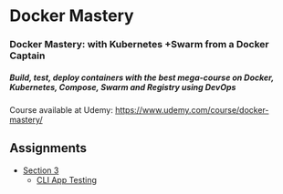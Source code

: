 
# Docker Mastery 

### Docker Mastery: with Kubernetes +Swarm from a Docker Captain  
##### Build, test, deploy containers with the best mega-course on Docker, Kubernetes, Compose, Swarm and Registry using DevOps
Course available at Udemy: https://www.udemy.com/course/docker-mastery/

## Assignments

* [Section 3](section3)
	* [CLI App Testing](https://github.com/daniloaleixo/DockerMastery/tree/master/section3/01_CLI-app-testing)
